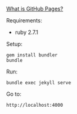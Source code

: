 
[What is GitHub Pages?](https://pages.github.com/)

Requirements:

* ruby 2.7.1

Setup:
```
gem install bundler
bundle
```

Run:
```
bundle exec jekyll serve
```

Go to:
```
http://localhost:4000
```
